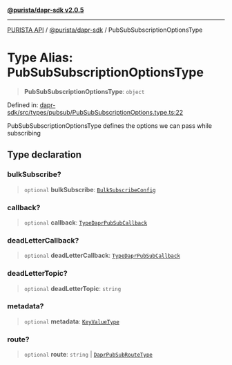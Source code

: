 [**@purista/dapr-sdk v2.0.5**](../README.md)

***

[PURISTA API](../../../packages.md) / [@purista/dapr-sdk](../README.md) / PubSubSubscriptionOptionsType

# Type Alias: PubSubSubscriptionOptionsType

> **PubSubSubscriptionOptionsType**: `object`

Defined in: [dapr-sdk/src/types/pubsub/PubSubSubscriptionOptions.type.ts:22](https://github.com/puristajs/purista/blob/master/packages/dapr-sdk/src/types/pubsub/PubSubSubscriptionOptions.type.ts#L22)

PubSubSubscriptionOptionsType defines the options we can pass while subscribing

## Type declaration

### bulkSubscribe?

> `optional` **bulkSubscribe**: [`BulkSubscribeConfig`](BulkSubscribeConfig.md)

### callback?

> `optional` **callback**: [`TypeDaprPubSubCallback`](TypeDaprPubSubCallback.md)

### deadLetterCallback?

> `optional` **deadLetterCallback**: [`TypeDaprPubSubCallback`](TypeDaprPubSubCallback.md)

### deadLetterTopic?

> `optional` **deadLetterTopic**: `string`

### metadata?

> `optional` **metadata**: [`KeyValueType`](KeyValueType.md)

### route?

> `optional` **route**: `string` \| [`DaprPubSubRouteType`](DaprPubSubRouteType.md)
